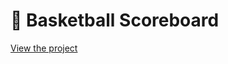 <h1>🏀 Basketball Scoreboard</h1>

<a href="https://dazzling-biscochitos-2ba61d.netlify.app/" target="_blank">View the project</a>
